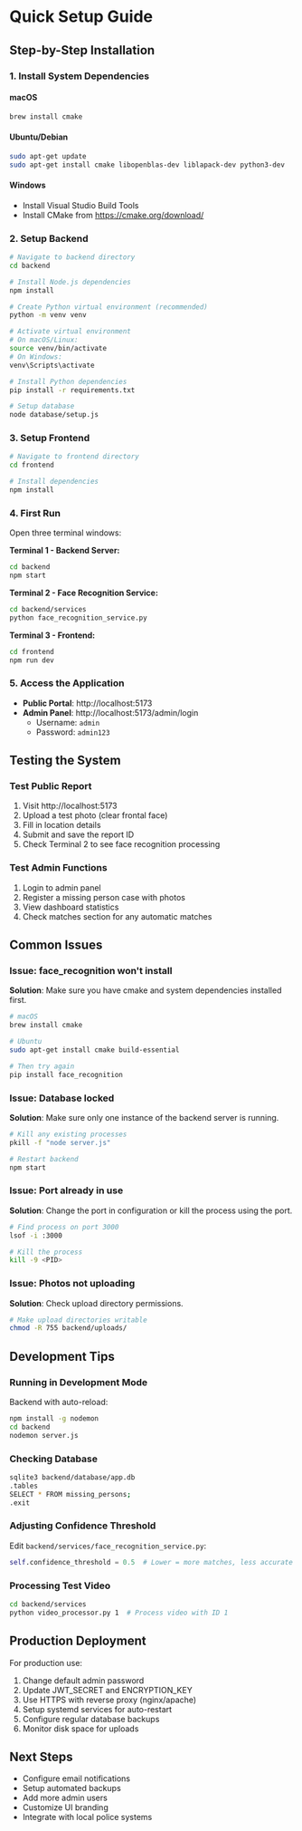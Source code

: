 # Quick Setup Guide

## Step-by-Step Installation

### 1. Install System Dependencies

#### macOS
```bash
brew install cmake
```

#### Ubuntu/Debian
```bash
sudo apt-get update
sudo apt-get install cmake libopenblas-dev liblapack-dev python3-dev
```

#### Windows
- Install Visual Studio Build Tools
- Install CMake from https://cmake.org/download/

### 2. Setup Backend

```bash
# Navigate to backend directory
cd backend

# Install Node.js dependencies
npm install

# Create Python virtual environment (recommended)
python -m venv venv

# Activate virtual environment
# On macOS/Linux:
source venv/bin/activate
# On Windows:
venv\Scripts\activate

# Install Python dependencies
pip install -r requirements.txt

# Setup database
node database/setup.js
```

### 3. Setup Frontend

```bash
# Navigate to frontend directory
cd frontend

# Install dependencies
npm install
```

### 4. First Run

Open three terminal windows:

**Terminal 1 - Backend Server:**
```bash
cd backend
npm start
```

**Terminal 2 - Face Recognition Service:**
```bash
cd backend/services
python face_recognition_service.py
```

**Terminal 3 - Frontend:**
```bash
cd frontend
npm run dev
```

### 5. Access the Application

- **Public Portal**: http://localhost:5173
- **Admin Panel**: http://localhost:5173/admin/login
  - Username: `admin`
  - Password: `admin123`

## Testing the System

### Test Public Report

1. Visit http://localhost:5173
2. Upload a test photo (clear frontal face)
3. Fill in location details
4. Submit and save the report ID
5. Check Terminal 2 to see face recognition processing

### Test Admin Functions

1. Login to admin panel
2. Register a missing person case with photos
3. View dashboard statistics
4. Check matches section for any automatic matches

## Common Issues

### Issue: face_recognition won't install

**Solution**: Make sure you have cmake and system dependencies installed first.

```bash
# macOS
brew install cmake

# Ubuntu
sudo apt-get install cmake build-essential

# Then try again
pip install face_recognition
```

### Issue: Database locked

**Solution**: Make sure only one instance of the backend server is running.

```bash
# Kill any existing processes
pkill -f "node server.js"

# Restart backend
npm start
```

### Issue: Port already in use

**Solution**: Change the port in configuration or kill the process using the port.

```bash
# Find process on port 3000
lsof -i :3000

# Kill the process
kill -9 <PID>
```

### Issue: Photos not uploading

**Solution**: Check upload directory permissions.

```bash
# Make upload directories writable
chmod -R 755 backend/uploads/
```

## Development Tips

### Running in Development Mode

Backend with auto-reload:
```bash
npm install -g nodemon
cd backend
nodemon server.js
```

### Checking Database

```bash
sqlite3 backend/database/app.db
.tables
SELECT * FROM missing_persons;
.exit
```

### Adjusting Confidence Threshold

Edit `backend/services/face_recognition_service.py`:

```python
self.confidence_threshold = 0.5  # Lower = more matches, less accurate
```

### Processing Test Video

```bash
cd backend/services
python video_processor.py 1  # Process video with ID 1
```

## Production Deployment

For production use:

1. Change default admin password
2. Update JWT_SECRET and ENCRYPTION_KEY
3. Use HTTPS with reverse proxy (nginx/apache)
4. Setup systemd services for auto-restart
5. Configure regular database backups
6. Monitor disk space for uploads

## Next Steps

- Configure email notifications
- Setup automated backups
- Add more admin users
- Customize UI branding
- Integrate with local police systems
